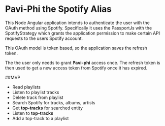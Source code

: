 # Pavi-Phi  the Spotify Alias

This Node Angular application intends to authenticate the user with the OAuth method using Spotify. Specifically it uses the PassportJs
with the SpotifyStrategy which grants the application permission to make certain API requests to the users
Spotify account.

This OAuth model is token based, so the application saves the refresh token.

The the user only needs to grant **Pavi-phi** access once. The refresh token is then used
to get a new access token from Spotify once it has expired.

##MVP
* Read playlists
* Listen to playlist tracks
* Delete track from playlist
* Search Spotify for tracks, albums, artists
* Get **top-tracks** for searched entity
* Listen to **top-tracks**
* Add a top-track to a playlist
